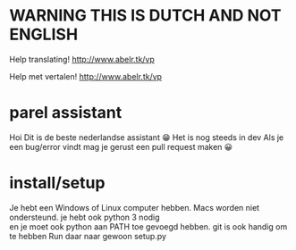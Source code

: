 # WARNING THIS IS DUTCH AND NOT ENGLISH
Help translating! http://www.abelr.tk/vp

Help met vertalen! http://www.abelr.tk/vp
# parel assistant

Hoi
Dit is de beste nederlandse assistant 😁
Het is nog steeds in dev
Als je een bug/error vindt mag je gerust een pull request maken 😀

# install/setup

Je hebt een Windows of Linux computer hebben. Macs worden niet ondersteund.
je hebt ook python 3 nodig
en je moet ook python aan PATH toe gevoegd hebben.
git is ook handig om te hebben
Run daar naar gewoon setup.py